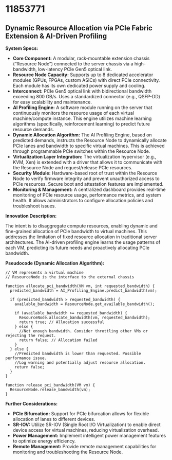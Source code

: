 # 11853771

## Dynamic Resource Allocation via PCIe Fabric Extension & AI-Driven Profiling

**System Specs:**

*   **Core Component:** A modular, rack-mountable extension chassis (“Resource Node”) connected to the server chassis via a high-bandwidth, low-latency PCIe Gen5 optical link.
*   **Resource Node Capacity:** Supports up to 8 dedicated accelerator modules (GPUs, FPGAs, custom ASICs) with direct PCIe connectivity.  Each module has its own dedicated power supply and cooling.
*   **Interconnect:**  PCIe Gen5 optical link with bidirectional bandwidth exceeding 800 GB/s. Uses a standardized connector (e.g., QSFP-DD) for easy scalability and maintenance.
*   **AI Profiling Engine:**  A software module running on the server that continuously monitors the resource usage of each virtual machine/compute instance. This engine utilizes machine learning algorithms (specifically, reinforcement learning) to predict future resource demands.
*   **Dynamic Allocation Algorithm:** The AI Profiling Engine, based on predicted demands, instructs the Resource Node to dynamically allocate PCIe lanes and bandwidth to specific virtual machines. This is achieved through programmable PCIe switches within the Resource Node.
*   **Virtualization Layer Integration:**  The virtualization hypervisor (e.g., KVM, Xen) is extended with a driver that allows it to communicate with the Resource Node and request/release PCIe resources.
*    **Security Module:** Hardware-based root of trust within the Resource Node to verify firmware integrity and prevent unauthorized access to PCIe resources. Secure boot and attestation features are implemented.
*   **Monitoring & Management:** A centralized dashboard provides real-time monitoring of PCIe resource usage, performance metrics, and system health. It allows administrators to configure allocation policies and troubleshoot issues.

**Innovation Description:**

The intent is to disaggregate compute resources, enabling dynamic and fine-grained allocation of PCIe bandwidth to virtual machines. This addresses the limitation of fixed resource allocation in traditional server architectures. The AI-driven profiling engine learns the usage patterns of each VM, predicting its future needs and proactively allocating PCIe bandwidth.

**Pseudocode (Dynamic Allocation Algorithm):**

```
// VM represents a virtual machine
// ResourceNode is the interface to the external chassis

function allocate_pci_bandwidth(VM vm, int requested_bandwidth) {
  predicted_bandwidth = AI_Profiling_Engine.predict_bandwidth(vm);

  if (predicted_bandwidth > requested_bandwidth) {
    available_bandwidth = ResourceNode.get_available_bandwidth();

    if (available_bandwidth >= requested_bandwidth) {
      ResourceNode.allocate_bandwidth(vm, requested_bandwidth);
      return true; // Allocation successful
    } else {
      //Not enough bandwidth. Consider throttling other VMs or rejecting the request.
      return false; // Allocation failed
    }
  } else {
    //Predicted bandwidth is lower than requested. Possible performance issue.
    //Log warning and potentially adjust resource allocation.
    return false;
  }
}

function release_pci_bandwidth(VM vm) {
  ResourceNode.release_bandwidth(vm);
}
```

**Further Considerations:**

*   **PCIe Bifurcation:** Support for PCIe bifurcation allows for flexible allocation of lanes to different devices.
*   **SR-IOV:**  Utilize SR-IOV (Single Root I/O Virtualization) to enable direct device access for virtual machines, reducing virtualization overhead.
*   **Power Management:** Implement intelligent power management features to optimize energy efficiency.
*   **Remote Management:**  Provide remote management capabilities for monitoring and troubleshooting the Resource Node.